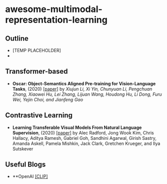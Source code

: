 # awesome-multimodal-representation-learning
## Outline 
- [TEMP PLACEHOLDER]
- 
## Transformer-based
- **Oscar: Object-Semantics Aligned Pre-training for Vision-Language Tasks**, (2020) [[paper]](https://arxiv.org/pdf/2004.06165.pdf) by *Xiujun Li, Xi Yin, Chunyuan Li, Pengchuan Zhang, Xiaowei Hu, Lei Zhang, Lijuan Wang, Houdong Hu, Li Dong, Furu Wei, Yejin Choi, and Jianfeng Gao*


## Contrastive Learning
- **Learning Transferable Visual Models From Natural Language Supervision**, (2020) [[paper]](https://arxiv.org/pdf/2103.00020.pdf) by Alec Radford, Jong Wook Kim, Chris Hallacy, Aditya Ramesh, Gabriel Goh, Sandhini Agarwal, Girish Sastry, Amanda Askell, Pamela Mishkin, Jack Clark, Gretchen Krueger, and Ilya Sutskever 

## Useful Blogs
- **OpenAI [[CLIP]](https://openai.com/blog/clip/)
